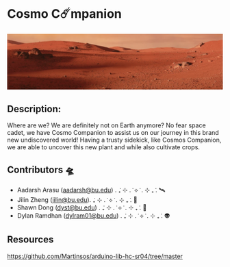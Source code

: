 # Cosmo C☄️mpanion
                
<p align="center">
  <img src="./etc/mars.png" />
</p>                                                                                                                    

## Description:

Where are we? We are definitely not on Earth anymore? No fear space cadet, we have Cosmo Companion to assist us on our journey in this brand new undiscovered world! Having a trusty sidekick, like Cosmos Companion, we are able to uncover this new plant and while also cultivate crops.


## Contributors 🛸
- Aadarsh Arasu (aadarsh@bu.edu) . ݁₊ ⊹ . ݁ ⟡ ݁ . ⊹ ₊ ݁. 🛰️
- Jilin Zheng (jilin@bu.edu). ݁₊ ⊹ . ݁ ⟡ ݁ . ⊹ ₊ ݁. 🚀
- Shawn Dong (dyst@bu.edu) . ݁₊ ⊹ . ݁ ⟡ ݁ . ⊹ ₊ ݁. 🔭
- Dylan Ramdhan (dylram01@bu.edu) . ݁₊ ⊹ . ݁ ⟡ ݁ . ⊹ ₊ ݁. 👽


## Resources
https://github.com/Martinsos/arduino-lib-hc-sr04/tree/master
